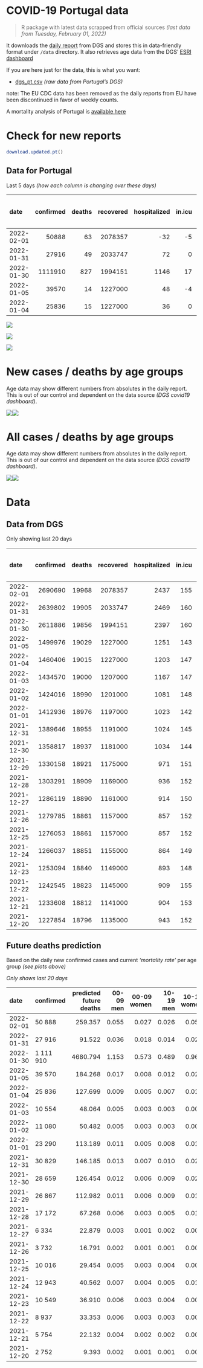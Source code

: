 COVID-19 Portugal data
================

> R package with latest data scrapped from official sources *(last data
> from Tuesday, February 01, 2022)*

It downloads the [daily
report](https://covid19.min-saude.pt/relatorio-de-situacao/) from DGS
and stores this in data-friendly format under `/data` directory. It also
retrieves age data from the DGS’ [ESRI
dashboard](https://covid19.min-saude.pt/ponto-de-situacao-atual-em-portugal/)

If you are here just for the data, this is what you want:

-   [dgs\_pt.csv](raw/master/data/dgs_pt.csv) *(raw data from Portugal’s
    DGS)*

note: The EU CDC data has been removed as the daily reports from EU have
been discontinued in favor of weekly counts.

A mortality analysis of Portugal is [available
here](https://averissimo.github.io/covid19-analysis/mortality.html)

# Check for new reports

``` r
download.updated.pt()
```

## Data for Portugal

Last 5 days *(how each column is changing over these days)*

| date       | confirmed | deaths | recovered | hospitalized | in.icu | first vaccine | second vaccine | confirmed m 00-09 | confirmed w 00-09 | confirmed m 10-19 | confirmed w 10-19 | confirmed m 20-29 | confirmed w 20-29 | confirmed m 30-39 | confirmed w 30-39 | confirmed m 40-49 | confirmed w 40-49 | confirmed m 50-59 | confirmed w 50-59 | confirmed m 60-69 | confirmed w 60-69 | confirmed m 70-79 | confirmed w 70-79 | confirmed m 80+ | confirmed w 80+ | death m 00-09 | death w 00-09 | death m 10-19 | death w 10-19 | death m 20-29 | death w 20-29 | death m 30-39 | death w 30-39 | death m 40-49 | death w 40-49 | death m 50-59 | death w 50-59 | death m 60-69 | death w 60-69 | death m 70-79 | death w 70-79 | death m 80+ | death w 80+ | contacts |
|:-----------|----------:|-------:|----------:|-------------:|-------:|--------------:|---------------:|------------------:|------------------:|------------------:|------------------:|------------------:|------------------:|------------------:|------------------:|------------------:|------------------:|------------------:|------------------:|------------------:|------------------:|------------------:|------------------:|----------------:|----------------:|--------------:|--------------:|--------------:|--------------:|--------------:|--------------:|--------------:|--------------:|--------------:|--------------:|--------------:|--------------:|--------------:|--------------:|--------------:|--------------:|------------:|------------:|---------:|
| 2022-02-01 |     50888 |     63 |   2078357 |          -32 |     -5 |            NA |             NA |              3818 |              3586 |              4420 |              4231 |              2773 |              3495 |              3617 |              4989 |              4052 |              5260 |              2018 |              2611 |              1246 |              1629 |               858 |               974 |             473 |             793 |             0 |             0 |             0 |             0 |             0 |             0 |             0 |             0 |             0 |             0 |             0 |             1 |             3 |             1 |             9 |             5 |          16 |          28 |     6130 |
| 2022-01-31 |     27916 |     49 |   2033747 |           72 |      0 |            NA |             NA |              2492 |              2301 |              2414 |              2382 |              1625 |              1897 |              2093 |              2739 |              2358 |              2948 |              1077 |              1216 |               546 |               752 |               292 |               363 |             160 |             242 |             0 |             0 |             0 |             0 |             0 |             0 |             0 |             1 |             0 |             0 |             1 |             1 |             1 |             0 |             4 |             3 |          20 |          18 |     8578 |
| 2022-01-30 |   1111910 |    827 |   1994151 |         1146 |     17 |            NA |             NA |             79298 |             75225 |             83802 |             81537 |             74597 |             83451 |             82394 |            102865 |             92083 |            115104 |             56045 |             66573 |             29018 |             34321 |             15525 |             18122 |            7840 |           13142 |             0 |             0 |             0 |             0 |             2 |             3 |             4 |             0 |             4 |             6 |            23 |            12 |            45 |            30 |           115 |            65 |         255 |         263 |       NA |
| 2022-01-05 |     39570 |     14 |   1227000 |           48 |     -4 |            NA |             NA |              1188 |              1081 |              2043 |              2266 |              3657 |              3931 |              3301 |              3497 |              3473 |              3964 |              2817 |              3125 |              1428 |              1621 |               631 |               727 |             293 |             457 |             0 |             0 |             0 |             0 |             0 |             0 |             0 |             0 |             0 |             0 |             1 |             0 |             4 |             0 |             3 |             1 |           3 |           2 |       NA |
| 2022-01-04 |     25836 |     15 |   1227000 |           36 |      0 |            NA |             NA |               630 |               595 |              1216 |              1410 |              2484 |              2528 |              2140 |              2227 |              2294 |              2684 |              1936 |              2044 |              1024 |              1096 |               426 |               473 |             212 |             316 |             0 |             0 |             0 |             0 |             0 |             0 |             0 |             0 |             0 |             0 |             1 |             1 |             1 |             0 |             4 |             3 |           3 |           2 |       NA |

![](README_files/figure-gfm/totals-1.svg)<!-- -->

![](README_files/figure-gfm/differential-1.svg)<!-- -->

![](README_files/figure-gfm/differential_7days-1.svg)<!-- -->

# New cases / deaths by age groups

Age data may show different numbers from absolutes in the daily report.
This is out of our control and dependent on the data source *(DGS
covid19 dashboard)*.

![](README_files/figure-gfm/new_cases_deaths-1.svg)<!-- -->![](README_files/figure-gfm/new_cases_deaths-2.svg)<!-- -->

# All cases / deaths by age groups

Age data may show different numbers from absolutes in the daily report.
This is out of our control and dependent on the data source *(DGS
covid19 dashboard)*.

![](README_files/figure-gfm/total_cases_deaths-1.svg)<!-- -->![](README_files/figure-gfm/total_cases_deaths-2.svg)<!-- -->

# Data

## Data from DGS

Only showing last 20 days

| date       | confirmed | deaths | recovered | hospitalized | in.icu | confirmed m 00-09 | confirmed w 00-09 | confirmed m 10-19 | confirmed w 10-19 | confirmed m 20-29 | confirmed w 20-29 | confirmed m 30-39 | confirmed w 30-39 | confirmed m 40-49 | confirmed w 40-49 | confirmed m 50-59 | confirmed w 50-59 | confirmed m 60-69 | confirmed w 60-69 | confirmed m 70-79 | confirmed w 70-79 | confirmed m 80+ | confirmed w 80+ | death m 00-09 | death w 00-09 | death m 10-19 | death w 10-19 | death m 20-29 | death w 20-29 | death m 30-39 | death w 30-39 | death m 40-49 | death w 40-49 | death m 50-59 | death w 50-59 | death m 60-69 | death w 60-69 | death m 70-79 | death w 70-79 | death m 80+ | death w 80+ | first vaccine | second vaccine | contacts |
|:-----------|----------:|-------:|----------:|-------------:|-------:|------------------:|------------------:|------------------:|------------------:|------------------:|------------------:|------------------:|------------------:|------------------:|------------------:|------------------:|------------------:|------------------:|------------------:|------------------:|------------------:|----------------:|----------------:|--------------:|--------------:|--------------:|--------------:|--------------:|--------------:|--------------:|--------------:|--------------:|--------------:|--------------:|--------------:|--------------:|--------------:|--------------:|--------------:|------------:|------------:|--------------:|---------------:|---------:|
| 2022-02-01 |   2690690 |  19968 |   2078357 |         2437 |    155 |            137596 |            131371 |            171512 |            169799 |            204150 |            215760 |            196469 |            229443 |            210926 |            258855 |            151469 |            182744 |             95118 |            107084 |             54983 |             62532 |           37588 |           70809 |             2 |             1 |             1 |             2 |            10 |             8 |            32 |            22 |           121 |            81 |           415 |           179 |          1268 |           566 |          2692 |          1639 |        5964 |        6965 |            NA |             NA |   639307 |
| 2022-01-31 |   2639802 |  19905 |   2033747 |         2469 |    160 |            133778 |            127785 |            167092 |            165568 |            201377 |            212265 |            192852 |            224454 |            206874 |            253595 |            149451 |            180133 |             93872 |            105455 |             54125 |             61558 |           37115 |           70016 |             2 |             1 |             1 |             2 |            10 |             8 |            32 |            22 |           121 |            81 |           415 |           178 |          1265 |           565 |          2683 |          1634 |        5948 |        6937 |            NA |             NA |   633177 |
| 2022-01-30 |   2611886 |  19856 |   1994151 |         2397 |    160 |            131286 |            125484 |            164678 |            163186 |            199752 |            210368 |            190759 |            221715 |            204516 |            250647 |            148374 |            178917 |             93326 |            104703 |             53833 |             61195 |           36955 |           69774 |             2 |             1 |             1 |             2 |            10 |             8 |            32 |            21 |           121 |            81 |           414 |           177 |          1264 |           565 |          2679 |          1631 |        5928 |        6919 |            NA |             NA |   624599 |
| 2022-01-05 |   1499976 |  19029 |   1227000 |         1251 |    143 |             51988 |             50259 |             80876 |             81649 |            125155 |            126917 |            108365 |            118850 |            112433 |            135543 |             92329 |            112344 |             64308 |             70382 |             38308 |             43073 |           29115 |           56632 |             2 |             1 |             1 |             2 |             8 |             5 |            28 |            21 |           117 |            75 |           391 |           165 |          1219 |           535 |          2564 |          1566 |        5673 |        6656 |            NA |             NA |       NA |
| 2022-01-04 |   1460406 |  19015 |   1227000 |         1203 |    147 |             50800 |             49178 |             78833 |             79383 |            121498 |            122986 |            105064 |            115353 |            108960 |            131579 |             89512 |            109219 |             62880 |             68761 |             37677 |             42346 |           28822 |           56175 |             2 |             1 |             1 |             2 |             8 |             5 |            28 |            21 |           117 |            75 |           390 |           165 |          1215 |           535 |          2561 |          1565 |        5670 |        6654 |            NA |             NA |       NA |
| 2022-01-03 |   1434570 |  19000 |   1207000 |         1167 |    147 |             50170 |             48583 |             77617 |             77973 |            119014 |            120458 |            102924 |            113126 |            106666 |            128895 |             87576 |            107175 |             61856 |             67665 |             37251 |             41873 |           28610 |           55859 |             2 |             1 |             1 |             2 |             8 |             5 |            28 |            21 |           117 |            75 |           389 |           164 |          1214 |           535 |          2557 |          1562 |        5667 |        6652 |            NA |             NA |       NA |
| 2022-01-02 |   1424016 |  18990 |   1201000 |         1081 |    148 |             49831 |             48248 |             77095 |             77422 |            118101 |            119417 |            102000 |            112174 |            105738 |            127811 |             86817 |            106323 |             61475 |             67256 |             37107 |             41702 |           28532 |           55729 |             2 |             1 |             1 |             2 |             8 |             5 |            28 |            21 |           117 |            75 |           389 |           164 |          1213 |           535 |          2556 |          1560 |        5663 |        6650 |            NA |             NA |       NA |
| 2022-01-01 |   1412936 |  18976 |   1197000 |         1023 |    142 |             49464 |             47860 |             76501 |             76779 |            117155 |            118336 |            101109 |            111159 |            104821 |            126655 |             86042 |            105454 |             61070 |             66817 |             36953 |             41480 |           28460 |           55589 |             2 |             1 |             1 |             2 |             8 |             5 |            28 |            21 |           117 |            75 |           389 |           163 |          1213 |           535 |          2552 |          1559 |        5659 |        6646 |            NA |             NA |       NA |
| 2021-12-31 |   1389646 |  18955 |   1191000 |         1024 |    145 |             48735 |             47202 |             75187 |             75381 |            115010 |            116121 |             99190 |            109112 |            102877 |            124323 |             84444 |            103597 |             60235 |             65887 |             36585 |             41018 |           28287 |           55276 |             2 |             1 |             1 |             2 |             8 |             5 |            27 |            21 |           117 |            75 |           388 |           163 |          1209 |           534 |          2547 |          1557 |        5657 |        6641 |            NA |             NA |       NA |
| 2021-12-30 |   1358817 |  18937 |   1181000 |         1034 |    144 |             47830 |             46310 |             73467 |             73495 |            112090 |            113036 |             96661 |            106369 |            100289 |            121220 |             82462 |            101239 |             59173 |             64625 |             36082 |             40391 |           28063 |           54894 |             2 |             1 |             1 |             2 |             8 |             5 |            27 |            21 |           117 |            74 |           388 |           163 |          1208 |           534 |          2545 |          1553 |        5650 |        6638 |            NA |             NA |       NA |
| 2021-12-29 |   1330158 |  18921 |   1175000 |          971 |    151 |             47019 |             45541 |             71874 |             71736 |            109246 |            110145 |             94312 |            103959 |             97954 |            118272 |             80531 |             98948 |             58125 |             63443 |             35654 |             39868 |           27879 |           54572 |             2 |             1 |             1 |             2 |             8 |             5 |            27 |            21 |           117 |            74 |           386 |           163 |          1208 |           534 |          2542 |          1551 |        5644 |        6635 |            NA |             NA |       NA |
| 2021-12-28 |   1303291 |  18909 |   1169000 |          936 |    152 |             46253 |             44693 |             70362 |             70087 |            106635 |            107386 |             92158 |            101543 |             95693 |            115474 |             78777 |             96918 |             57168 |             62406 |             35264 |             39416 |           27700 |           54312 |             2 |             1 |             1 |             2 |             8 |             5 |            27 |            21 |           117 |            74 |           386 |           163 |          1206 |           534 |          2541 |          1548 |        5642 |        6631 |            NA |             NA |       NA |
| 2021-12-27 |   1286119 |  18890 |   1161000 |          914 |    150 |             45827 |             44279 |             69467 |             69110 |            104835 |            105556 |             90756 |            100018 |             94182 |            113705 |             77590 |             95573 |             56530 |             61740 |             35037 |             39174 |           27593 |           54167 |             2 |             1 |             1 |             2 |             8 |             5 |            27 |            21 |           117 |            74 |           386 |           162 |          1202 |           532 |          2538 |          1547 |        5639 |        6626 |            NA |             NA |       NA |
| 2021-12-26 |   1279785 |  18861 |   1157000 |          857 |    152 |             45638 |             44084 |             69142 |             68680 |            104131 |            104803 |             90179 |             99478 |             93617 |            113086 |             77226 |             95175 |             56331 |             61519 |             34967 |             39102 |           27552 |           54115 |             2 |             1 |             1 |             2 |             8 |             5 |            27 |            21 |           117 |            74 |           385 |           162 |          1200 |           532 |          2535 |          1546 |        5632 |        6624 |            NA |             NA |       NA |
| 2021-12-25 |   1276053 |  18861 |   1157000 |          857 |    152 |             45486 |             43951 |             68938 |             68442 |            103746 |            104340 |             89854 |             99155 |             93313 |            112754 |             76983 |             94952 |             56204 |             61409 |             34919 |             39060 |           27522 |           54064 |             2 |             1 |             1 |             2 |             8 |             5 |            27 |            21 |           117 |            74 |           385 |           162 |          1200 |           531 |          2533 |          1544 |        5626 |        6622 |            NA |             NA |       NA |
| 2021-12-24 |   1266037 |  18851 |   1155000 |          864 |    149 |             45129 |             43567 |             68306 |             67707 |            102661 |            103225 |             89012 |             98242 |             92443 |            111882 |             76358 |             94323 |             55908 |             61079 |             34821 |             38937 |           27486 |           53997 |             2 |             1 |             1 |             2 |             8 |             5 |            27 |            21 |           117 |            74 |           385 |           162 |          1199 |           531 |          2532 |          1543 |        5624 |        6617 |            NA |             NA |       NA |
| 2021-12-23 |   1253094 |  18840 |   1149000 |          893 |    148 |             44631 |             43096 |             67487 |             66798 |            101182 |            101749 |             87902 |             97080 |             91375 |            110704 |             75615 |             93542 |             55504 |             60689 |             34677 |             38793 |           27423 |           53915 |             2 |             1 |             1 |             2 |             8 |             5 |            27 |            21 |           117 |            73 |           384 |           162 |          1199 |           531 |          2530 |          1542 |        5622 |        6613 |            NA |             NA |       NA |
| 2021-12-22 |   1242545 |  18823 |   1145000 |          909 |    155 |             44204 |             42647 |             66845 |             66101 |             99986 |            100590 |             86950 |             96208 |             90495 |            109742 |             75034 |             92923 |             55148 |             60363 |             34555 |             38650 |           27375 |           53816 |             2 |             1 |             1 |             2 |             8 |             5 |            27 |            21 |           117 |            73 |           383 |           162 |          1196 |           531 |          2527 |          1538 |        5620 |        6609 |            NA |             NA |       NA |
| 2021-12-21 |   1233608 |  18812 |   1141000 |          904 |    153 |             43825 |             42264 |             66322 |             65571 |             99044 |             99632 |             86156 |             95469 |             89711 |            108929 |             74518 |             92357 |             54830 |             60059 |             34444 |             38519 |           27324 |           53739 |             2 |             1 |             1 |             2 |             8 |             5 |            27 |            21 |           117 |            73 |           383 |           162 |          1194 |           531 |          2526 |          1536 |        5618 |        6605 |            NA |             NA |       NA |
| 2021-12-20 |   1227854 |  18796 |   1135000 |          943 |    152 |             43567 |             42020 |             66036 |             65236 |             98460 |             99053 |             85656 |             94978 |             89212 |            108406 |             74169 |             91969 |             54607 |             59842 |             34384 |             38420 |           27295 |           53679 |             2 |             1 |             1 |             2 |             8 |             5 |            27 |            21 |           117 |            73 |           383 |           162 |          1192 |           531 |          2524 |          1535 |        5612 |        6600 |            NA |             NA |       NA |

## Future deaths prediction

Based on the daily new confirmed cases and current *‘mortality rate’*
per age group *(see plots above)*

*Only shows last 20 days*

| date       | confirmed | predicted future deaths | 00-09 men | 00-09 women | 10-19 men | 10-19 women | 20-29 men | 20-29 women | 30-39 men | 30-39 women | 40-49 men | 40-49 women | 50-59 men | 50-59 women | 60-69 men | 60-69 women | 70-79 men | 70-79 women |  80+ men | 80+ women |
|:-----------|:----------|------------------------:|----------:|------------:|----------:|------------:|----------:|------------:|----------:|------------:|----------:|------------:|----------:|------------:|----------:|------------:|----------:|------------:|---------:|----------:|
| 2022-02-01 | 50 888    |                 259.357 |     0.055 |       0.027 |     0.026 |       0.050 |     0.136 |       0.130 |     0.589 |       0.478 |     2.324 |       1.646 |     5.529 |       2.558 |    16.610 |       8.610 |    42.008 |      25.529 |   75.050 |    78.002 |
| 2022-01-31 | 27 916    |                  91.522 |     0.036 |       0.018 |     0.014 |       0.028 |     0.080 |       0.070 |     0.341 |       0.263 |     1.353 |       0.922 |     2.951 |       1.191 |     7.279 |       3.975 |    14.296 |       9.514 |   25.387 |    23.804 |
| 2022-01-30 | 1 111 910 |                4680.794 |     1.153 |       0.573 |     0.489 |       0.960 |     3.654 |       3.094 |    13.420 |       9.863 |    52.824 |      36.018 |   153.554 |      65.209 |   386.833 |     181.406 |   760.113 |     474.988 | 1243.954 |  1292.689 |
| 2022-01-05 | 39 570    |                 184.268 |     0.017 |       0.008 |     0.012 |       0.027 |     0.179 |       0.146 |     0.538 |       0.335 |     1.992 |       1.240 |     7.718 |       3.061 |    19.036 |       8.568 |    30.894 |      19.055 |   46.490 |    44.952 |
| 2022-01-04 | 25 836    |                 127.699 |     0.009 |       0.005 |     0.007 |       0.017 |     0.122 |       0.094 |     0.349 |       0.214 |     1.316 |       0.840 |     5.304 |       2.002 |    13.651 |       5.793 |    20.857 |      12.398 |   33.638 |    31.083 |
| 2022-01-03 | 10 554    |                  48.064 |     0.005 |       0.003 |     0.003 |       0.006 |     0.045 |       0.039 |     0.150 |       0.091 |     0.532 |       0.339 |     2.080 |       0.835 |     5.079 |       2.162 |     7.050 |       4.482 |   12.376 |    12.787 |
| 2022-01-02 | 11 080    |                  50.482 |     0.005 |       0.003 |     0.003 |       0.008 |     0.046 |       0.040 |     0.145 |       0.097 |     0.526 |       0.362 |     2.123 |       0.851 |     5.399 |       2.320 |     7.540 |       5.819 |   11.424 |    13.771 |
| 2022-01-01 | 23 290    |                 113.189 |     0.011 |       0.005 |     0.008 |       0.016 |     0.105 |       0.082 |     0.313 |       0.196 |     1.115 |       0.730 |     4.378 |       1.819 |    11.131 |       4.916 |    18.017 |      12.109 |   27.450 |    30.788 |
| 2021-12-31 | 30 829    |                 146.185 |     0.013 |       0.007 |     0.010 |       0.022 |     0.143 |       0.114 |     0.412 |       0.263 |     1.485 |       0.971 |     5.430 |       2.310 |    14.157 |       6.670 |    24.627 |      16.434 |   35.542 |    37.575 |
| 2021-12-30 | 28 659    |                 126.454 |     0.012 |       0.006 |     0.009 |       0.021 |     0.139 |       0.107 |     0.383 |       0.231 |     1.339 |       0.922 |     5.291 |       2.244 |    13.971 |       6.248 |    20.955 |      13.708 |   29.195 |    31.673 |
| 2021-12-29 | 26 867    |                 112.982 |     0.011 |       0.006 |     0.009 |       0.019 |     0.128 |       0.102 |     0.351 |       0.232 |     1.297 |       0.876 |     4.806 |       1.988 |    12.758 |       5.481 |    19.095 |      11.847 |   28.402 |    25.574 |
| 2021-12-28 | 17 172    |                  67.268 |     0.006 |       0.003 |     0.005 |       0.012 |     0.088 |       0.068 |     0.228 |       0.146 |     0.867 |       0.554 |     3.252 |       1.317 |     8.505 |       3.520 |    11.114 |       6.343 |   16.977 |    14.263 |
| 2021-12-27 | 6 334     |                  22.879 |     0.003 |       0.001 |     0.002 |       0.005 |     0.034 |       0.028 |     0.094 |       0.052 |     0.324 |       0.194 |     0.997 |       0.390 |     2.653 |       1.168 |     3.427 |       1.887 |    6.505 |     5.115 |
| 2021-12-26 | 3 732     |                  16.791 |     0.002 |       0.001 |     0.001 |       0.003 |     0.019 |       0.017 |     0.053 |       0.031 |     0.174 |       0.104 |     0.666 |       0.218 |     1.693 |       0.581 |     2.350 |       1.101 |    4.760 |     5.017 |
| 2021-12-25 | 10 016    |                  29.454 |     0.005 |       0.003 |     0.004 |       0.009 |     0.053 |       0.041 |     0.137 |       0.088 |     0.499 |       0.273 |     1.712 |       0.616 |     3.946 |       1.744 |     4.798 |       3.224 |    5.712 |     6.590 |
| 2021-12-24 | 12 943    |                  40.562 |     0.007 |       0.004 |     0.005 |       0.011 |     0.072 |       0.055 |     0.181 |       0.111 |     0.613 |       0.369 |     2.036 |       0.765 |     5.386 |       2.061 |     7.050 |       3.774 |    9.996 |     8.066 |
| 2021-12-23 | 10 549    |                  36.910 |     0.006 |       0.003 |     0.004 |       0.008 |     0.059 |       0.043 |     0.155 |       0.084 |     0.505 |       0.301 |     1.592 |       0.606 |     4.746 |       1.723 |     5.973 |       3.748 |    7.616 |     9.738 |
| 2021-12-22 | 8 937     |                  33.353 |     0.006 |       0.003 |     0.003 |       0.006 |     0.046 |       0.036 |     0.129 |       0.071 |     0.450 |       0.254 |     1.414 |       0.554 |     4.239 |       1.607 |     5.435 |       3.434 |    8.092 |     7.574 |
| 2021-12-21 | 5 754     |                  22.132 |     0.004 |       0.002 |     0.002 |       0.004 |     0.029 |       0.021 |     0.081 |       0.047 |     0.286 |       0.164 |     0.956 |       0.380 |     2.973 |       1.147 |     2.938 |       2.595 |    4.601 |     5.902 |
| 2021-12-20 | 2 752     |                   9.393 |     0.002 |       0.001 |     0.001 |       0.002 |     0.013 |       0.009 |     0.034 |       0.024 |     0.128 |       0.077 |     0.542 |       0.168 |     1.053 |       0.476 |     1.763 |       1.048 |    2.380 |     1.672 |
